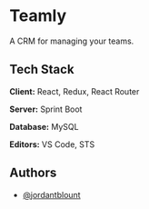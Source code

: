 # Teamly

A CRM for managing your teams.


## Tech Stack

**Client:** React, Redux, React Router

**Server:** Sprint Boot

**Database:** MySQL

**Editors:** VS Code, STS

  
## Authors

- [@jordantblount](https://jordanblount.com)

  